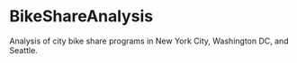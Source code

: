 # BikeShareAnalysis
Analysis of city bike share programs in New York City, Washington DC, and Seattle. 
